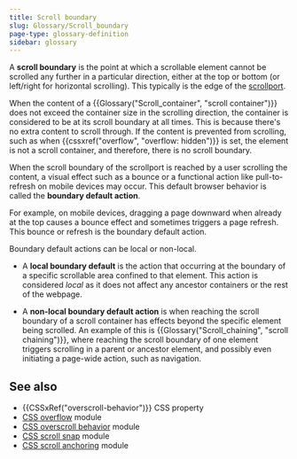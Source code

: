 ```yaml
---
title: Scroll boundary
slug: Glossary/Scroll_boundary
page-type: glossary-definition
sidebar: glossary
---
```


A **scroll boundary** is the point at which a scrollable element cannot be scrolled any further in a particular direction, either at the top or bottom (or left/right for horizontal scrolling). This typically is the edge of the [scrollport](/en-US/docs/Glossary/Scroll_container#scrollport).

When the content of a {{Glossary("Scroll_container", "scroll container")}} does not exceed the container size in the scrolling direction, the container is considered to be at its scroll boundary at all times. This is because there's no extra content to scroll through. If the content is prevented from scrolling, such as when {{cssxref("overflow", "overflow: hidden")}} is set, the element is not a scroll container, and therefore, there is no scroll boundary.

When the scroll boundary of the scrollport is reached by a user scrolling the content, a visual effect such as a bounce or a functional action like pull-to-refresh on mobile devices may occur. This default browser behavior is called the **boundary default action**.

For example, on mobile devices, dragging a page downward when already at the top causes a bounce effect and sometimes triggers a page refresh. This bounce or refresh is the boundary default action.

Boundary default actions can be local or non-local.

- A **local boundary default** is the action that occurring at the boundary of a specific scrollable area confined to that element. This action is considered _local_ as it does not affect any ancestor containers or the rest of the webpage.

- A **non-local boundary default action** is when reaching the scroll boundary of a scroll container has effects beyond the specific element being scrolled. An example of this is {{Glossary("Scroll_chaining", "scroll chaining")}}, where reaching the scroll boundary of one element triggers scrolling in a parent or ancestor element, and possibly even initiating a page-wide action, such as navigation.

## See also

- {{CSSxRef("overscroll-behavior")}} CSS property
- [CSS overflow](/en-US/docs/Web/CSS/CSS_overflow) module
- [CSS overscroll behavior](/en-US/docs/Web/CSS/CSS_overscroll_behavior) module
- [CSS scroll snap](/en-US/docs/Web/CSS/CSS_scroll_snap) module
- [CSS scroll anchoring](/en-US/docs/Web/CSS/CSS_scroll_anchoring) module

